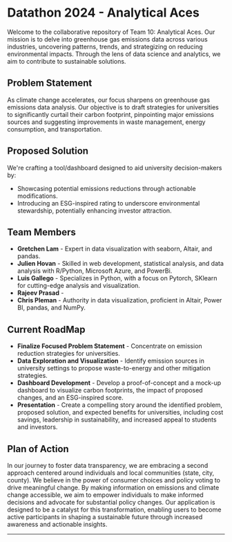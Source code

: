 # Datathon 2024 - Analytical Aces
Welcome to the collaborative repository of Team 10: Analytical Aces. Our mission is to delve into greenhouse gas emissions data across various industries, uncovering patterns, trends, and strategizing on reducing environmental impacts. Through the lens of data science and analytics, we aim to contribute to sustainable solutions.

## Problem Statement
As climate change accelerates, our focus sharpens on greenhouse gas emissions data analysis. Our objective is to draft strategies for universities to significantly curtail their carbon footprint, pinpointing major emissions sources and suggesting improvements in waste management, energy consumption, and transportation.

## Proposed Solution
We're crafting a tool/dashboard designed to aid university decision-makers by:
- Showcasing potential emissions reductions through actionable modifications.
- Introducing an ESG-inspired rating to underscore environmental stewardship, potentially enhancing investor attraction.

## Team Members
- **Gretchen Lam** - Expert in data visualization with seaborn, Altair, and pandas.
- **Julien Hovan** - Skilled in web development, statistical analysis, and data analysis with R/Python, Microsoft Azure, and PowerBi.
- **Luis Gallego** - Specializes in Python, with a focus on Pytorch, SKlearn for cutting-edge analysis and visualization.
- **Rajeev Prasad** -
- **Chris Pleman** - Authority in data visualization, proficient in Altair, Power BI, pandas, and NumPy.

## Current RoadMap
- **Finalize Focused Problem Statement** - Concentrate on emission reduction strategies for universities.
- **Data Exploration and Visualization** - Identify emission sources in university settings to propose waste-to-energy and other mitigation strategies.
- **Dashboard Development** - Develop a proof-of-concept and a mock-up dashboard to visualize carbon footprints, the impact of proposed changes, and an ESG-inspired score.
- **Presentation** - Create a compelling story around the identified problem, proposed solution, and expected benefits for universities, including cost savings, leadership in sustainability, and increased appeal to students and investors.

## Plan of Action
In our journey to foster data transparency, we are embracing a second approach centered around individuals and local communities (state, city, county). We believe in the power of consumer choices and policy voting to drive meaningful change. By making information on emissions and climate change accessible, we aim to empower individuals to make informed decisions and advocate for substantial policy changes. Our application is designed to be a catalyst for this transformation, enabling users to become active participants in shaping a sustainable future through increased awareness and actionable insights.

---